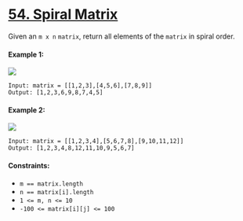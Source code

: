 # [54. Spiral Matrix](https://leetcode.com/problems/spiral-matrix/description/)

Given an ```m x n``` ```matrix```, return all elements of the ```matrix``` in spiral order.

#### Example 1:
![](https://assets.leetcode.com/uploads/2020/11/13/spiral1.jpg)
```
Input: matrix = [[1,2,3],[4,5,6],[7,8,9]]
Output: [1,2,3,6,9,8,7,4,5]
```

#### Example 2:
![](https://assets.leetcode.com/uploads/2020/11/13/spiral.jpg)
```
Input: matrix = [[1,2,3,4],[5,6,7,8],[9,10,11,12]]
Output: [1,2,3,4,8,12,11,10,9,5,6,7]
```

#### Constraints:
* ```m == matrix.length```
* ```n == matrix[i].length```
* ```1 <= m, n <= 10```
* ```-100 <= matrix[i][j] <= 100```